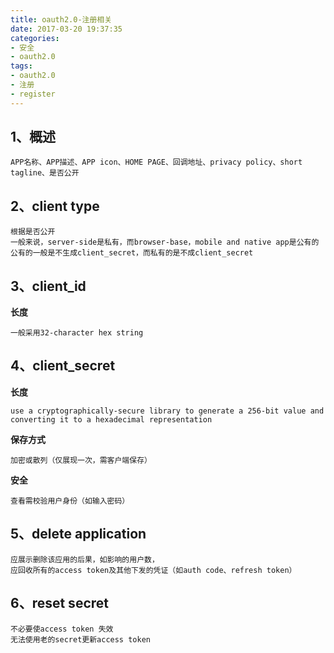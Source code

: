 ```yaml
---
title: oauth2.0-注册相关
date: 2017-03-20 19:37:35
categories:
- 安全
- oauth2.0
tags:
- oauth2.0
- 注册
- register
---
```

## 1、概述
```
APP名称、APP描述、APP icon、HOME PAGE、回调地址、privacy policy、short tagline、是否公开
```
## 2、client type
```
根据是否公开
一般来说，server-side是私有，而browser-base，mobile and native app是公有的
公有的一般是不生成client_secret，而私有的是不成client_secret
```
<!-- more -->
## 3、client_id
**长度**
```
一般采用32-character hex string
```
## 4、client_secret
**长度**
```
use a cryptographically-secure library to generate a 256-bit value and converting it to a hexadecimal representation
```
**保存方式**
```
加密或散列（仅展现一次，需客户端保存）
```
**安全**
```
查看需校验用户身份（如输入密码）
```
## 5、delete application
```
应展示删除该应用的后果，如影响的用户数，
应回收所有的access token及其他下发的凭证（如auth code、refresh token）
```
## 6、reset secret
```
不必要使access token 失效
无法使用老的secret更新access token
```

